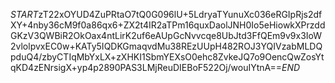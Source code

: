 $START$zT22xOYUD4ZuPRtaO7tQ0G096lU+5LdryaTYunuXc036eRGIpRjs2dfXY+4nby36cM9f0a86qx6+ZX2t4IR2aTPm16quxDaolJNH0Io5eHiowkXPrzddGKzV3QWBiR2OkOax4ntLirK2uf6eAUpGcNvvcqe8UbJtd3FfQEm9v9x3IoW2vlolpvxEC0w+KATy5IQDKGmaqvdMu38REzUUpH482ROJ3YQIVzabMLDQpduQ4/zbyCTIqMbYxLX+zXHKI1SbmYEXsO0ehc8ZvkeJQ7o9OencQwZosYtqKD4zENrsigX+yp4p2890PAS3LMjReuDIEBoF522Oj/wouIYtnA==$END$